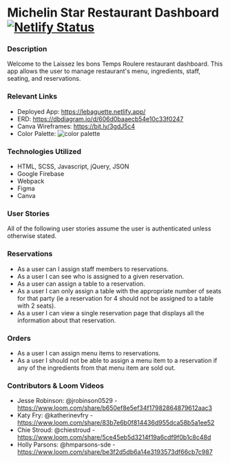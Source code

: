 # Michelin Star Restaurant Dashboard [![Netlify Status](https://api.netlify.com/api/v1/badges/7bf1cb09-6f1a-4d46-860b-9a513af5611a/deploy-status)](https://app.netlify.com/sites/michelin-star-restaurant/deploys)
### Description
Welcome to the Laissez les bons Temps Roulere restaurant dashboard. This app allows the user to manage restaurant's menu, ingredients, staff, seating, and reservations.

### Relevant Links
- Deployed App: https://lebaguette.netlify.app/
- ERD: https://dbdiagram.io/d/606d0baaecb54e10c33f0247
- Canva Wireframes: https://bit.ly/3gdJ5c4
- Color Palette:
![color palette](https://user-images.githubusercontent.com/67122062/113798964-c7faa180-9719-11eb-8286-2f9713da34fa.png)
### Technologies Utilized
- HTML, SCSS, Javascript, jQuery, JSON
- Google Firebase
- Webpack
- Figma
- Canva

### User Stories

All of the following user stories assume the user is authenticated unless otherwise stated.

### Reservations

- As a user can I assign staff members to reservations.
- As a user I can see who is assigned to a given reservation.
- As a user can assign a table to a reservation.
- As a user I can only assign a table with the appropriate number of seats for that party (ie a reservation for 4 should not be assigned to a table with 2 seats).
- As a user I can view a single reservation page that displays all the information about that reservation.

### Orders

- As a user I can assign menu items to reservations.
- As a user I should not be able to assign a menu item to a reservation if any of the ingredients from that menu item are sold out.
### Contributors & Loom Videos

- Jesse Robinson: @jrobinson0529 - https://www.loom.com/share/b650ef8e5ef34f17982864879612aac3
- Katy Fry: @katherinevfry - https://www.loom.com/share/83b7e6b0f814436d955dca58b5a1ee52
- Chie Stroud: @chiestroud - https://www.loom.com/share/5ce45eb5d3214f19a6cdf9f0b1c8c48d
- Holly Parsons: @hmparsons-sde - https://www.loom.com/share/be3f2d5db6a14e3193573df66cb7c987
